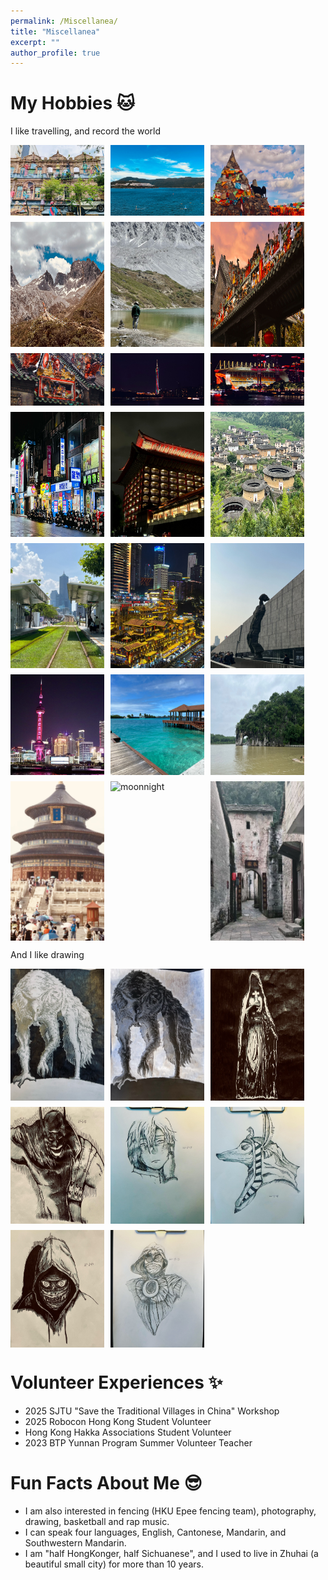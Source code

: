 ```yaml
---
permalink: /Miscellanea/
title: "Miscellanea"
excerpt: ""
author_profile: true
---
```


# My Hobbies 🐱
I like travelling, and record the world
<div style="display: flex; flex-wrap: wrap; gap: 10px;">
  <img src="/images/p1.jpg" alt="wolf 1" style="width: 150px; height: auto;">
  <img src="/images/p2.jpg" alt="wolf 2" style="width: 150px; height: auto;">
  <img src="/images/p3.jpg" alt="T" style="width: 150px; height: auto;">
  <img src="/images/p4.jpg" alt="batman" style="width: 150px; height: auto;">
  <img src="/images/p5.jpg" alt="girl" style="width: 150px; height: auto;">
  <img src="/images/p6.jpg" alt="god" style="width: 150px; height: auto;">
  <img src="/images/p7.jpg" alt="scary" style="width: 150px; height: auto;">
  <img src="/images/p8.jpg" alt="moonnight" style="width: 150px; height: auto;">
  <img src="/images/p9.jpg" alt="moonnight" style="width: 150px; height: auto;">
  <img src="/images/p10.jpg" alt="moonnight" style="width: 150px; height: auto;">
  <img src="/images/p11.jpg" alt="moonnight" style="width: 150px; height: auto;">
  <img src="/images/p12.jpg" alt="moonnight" style="width: 150px; height: auto;">
  <img src="/images/p13.jpg" alt="moonnight" style="width: 150px; height: auto;">
  <img src="/images/p14.jpg" alt="moonnight" style="width: 150px; height: auto;">
  <img src="/images/p15.jpg" alt="moonnight" style="width: 150px; height: auto;">
  <img src="/images/sh.jpg" alt="moonnight" style="width: 150px; height: auto;">
  <img src="/images/maldives.jpg" alt="moonnight" style="width: 150px; height: auto;">
  <img src="/images/guilin.jpg" alt="moonnight" style="width: 150px; height: auto;">
  <img src="/images/BJ.jpg" alt="moonnight" style="width: 150px; height: auto;">
  <img src="/images/lj.jpg" alt="moonnight" style="width: 150px; height: auto;">
  <img src="/images/bz.jpg" alt="moonnight" style="width: 150px; height: auto;">
</div>

And I like drawing

<div style="display: flex; flex-wrap: wrap; gap: 10px;">
  <img src="/images/wolf1.jpg" alt="wolf 1" style="width: 150px; height: auto;">
  <img src="/images/wolf2.jpg" alt="wolf 2" style="width: 150px; height: auto;">
  <img src="/images/T.jpg" alt="T" style="width: 150px; height: auto;">
  <img src="/images/batman.jpg" alt="batman" style="width: 150px; height: auto;">
  <img src="/images/girl.jpg" alt="girl" style="width: 150px; height: auto;">
  <img src="/images/god.jpg" alt="god" style="width: 150px; height: auto;">
  <img src="/images/scary.jpg" alt="scary" style="width: 150px; height: auto;">
  <img src="/images/moonnight.jpg" alt="moonnight" style="width: 150px; height: auto;">
</div>


# Volunteer Experiences ✨
- 2025 SJTU "Save the Traditional Villages in China" Workshop
- 2025 Robocon Hong Kong Student Volunteer
- Hong Kong Hakka Associations Student Volunteer
- 2023 BTP Yunnan Program Summer Volunteer Teacher



# Fun Facts About Me 😎
- I am also interested in fencing (HKU Epee fencing team), photography, drawing, basketball and rap music.
- I can speak four languages, English, Cantonese, Mandarin, and Southwestern Mandarin.
- I am "half HongKonger, half Sichuanese", and I used to live in Zhuhai (a beautiful small city) for more than 10 years.
